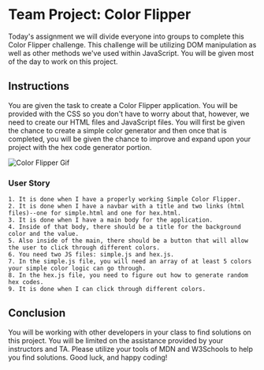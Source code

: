 # Team Project: Color Flipper
Today's assignment we will divide everyone into groups to complete this Color Flipper challenge. This challenge will be utilizing DOM manipulation as well as other methods we've used within JavaScript. You will be given most of the day to work on this project.

## Instructions
You are given the task to create a Color Flipper application. You will be provided with the CSS so you don't have to worry about that, however, we need to create our HTML files and JavaScript files. You will first be given the chance to create a simple color generator and then once that is completed, you will be given the chance to improve and expand upon your project with the hex code generator portion.

![Color Flipper Gif](./images/Color%20Flipper%20Example.gif)

### User Story
```
1. It is done when I have a properly working Simple Color Flipper.
2. It is done when I have a navbar with a title and two links (html files)--one for simple.html and one for hex.html.
3. It is done when I have a main body for the application.
4. Inside of that body, there should be a title for the background color and the value.
5. Also inside of the main, there should be a button that will allow the user to click through different colors.
6. You need two JS files: simple.js and hex.js.
7. In the simple.js file, you will need an array of at least 5 colors your simple color logic can go through.
8. In the hex.js file, you need to figure out how to generate random hex codes.
9. It is done when I can click through different colors.
```

## Conclusion
You will be working with other developers in your class to find solutions on this project. You will be limited on the assistance provided by your instructors and TA. Please utilize your tools of MDN and W3Schools to help you find solutions. Good luck, and happy coding!